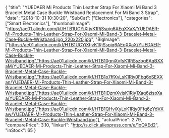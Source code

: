 {
	"title": "YUEDAER Mi Products Thin Leather Strap For Xiaomi Mi Band 3 Bracelet Metal Case Buckle Wristband Replacement For Mi Band 3 Strap",
	"date": "2018-10-31 10:30:20",
	"SubCat": ["Electronics"],
	"categories": ["Smart Electronics"],
	"thumbnailImage": "https://ae01.alicdn.com/kf/HTB1UCYiXtjvK1RjSspiq6AEqXXaX/YUEDAER-Mi-Products-Thin-Leather-Strap-For-Xiaomi-Mi-Band-3-Bracelet-Metal-Case-Buckle-Wristband.jpg_220x220.jpg",
	"BigImage": ["https://ae01.alicdn.com/kf/HTB1UCYiXtjvK1RjSspiq6AEqXXaX/YUEDAER-Mi-Products-Thin-Leather-Strap-For-Xiaomi-Mi-Band-3-Bracelet-Metal-Case-Buckle-Wristband.jpg","https://ae01.alicdn.com/kf/HTB10gniXvfsK1RjSszbq6AqBXXaM/YUEDAER-Mi-Products-Thin-Leather-Strap-For-Xiaomi-Mi-Band-3-Bracelet-Metal-Case-Buckle-Wristband.jpg","https://ae01.alicdn.com/kf/HTB1o7ffXvLsK1Rjy0Fbq6xSEXXan/YUEDAER-Mi-Products-Thin-Leather-Strap-For-Xiaomi-Mi-Band-3-Bracelet-Metal-Case-Buckle-Wristband.jpg","https://ae01.alicdn.com/kf/HTB1iDzmXvjsK1Rjy1Xaq6zispXaa/YUEDAER-Mi-Products-Thin-Leather-Strap-For-Xiaomi-Mi-Band-3-Bracelet-Metal-Case-Buckle-Wristband.jpg","https://ae01.alicdn.com/kf/HTB1QHviXyLxK1Rjy0Ffq6zYdVXaw/YUEDAER-Mi-Products-Thin-Leather-Strap-For-Xiaomi-Mi-Band-3-Bracelet-Metal-Case-Buckle-Wristband.jpg"],
	"actualPrice": 2.79,
	"comparePrice": 3.10,
	"linkurl": "http://s.click.aliexpress.com/e/1oQXEd2",
	"inStock": 65
}
